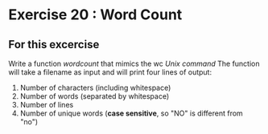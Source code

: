 # Exercise 20 : Word Count

## For this excercise
Write a function _wordcount_ that mimics the wc _Unix command_
The function will take a filename as input and will print four lines of output:
1. Number of characters (including whitespace)
2. Number of words (separated by whitespace)
3. Number of lines
4. Number of unique words (__case sensitive__, so "NO" is different from "no")

